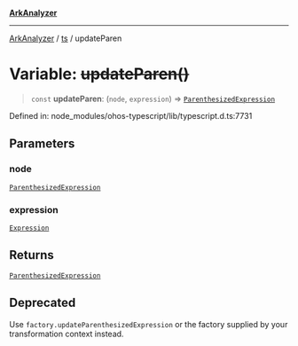 [**ArkAnalyzer**](../../../../README.md)

***

[ArkAnalyzer](../../../../globals.md) / [ts](../README.md) / updateParen

# Variable: ~~updateParen()~~

> `const` **updateParen**: (`node`, `expression`) => [`ParenthesizedExpression`](../interfaces/ParenthesizedExpression.md)

Defined in: node\_modules/ohos-typescript/lib/typescript.d.ts:7731

## Parameters

### node

[`ParenthesizedExpression`](../interfaces/ParenthesizedExpression.md)

### expression

[`Expression`](../interfaces/Expression.md)

## Returns

[`ParenthesizedExpression`](../interfaces/ParenthesizedExpression.md)

## Deprecated

Use `factory.updateParenthesizedExpression` or the factory supplied by your transformation context instead.
